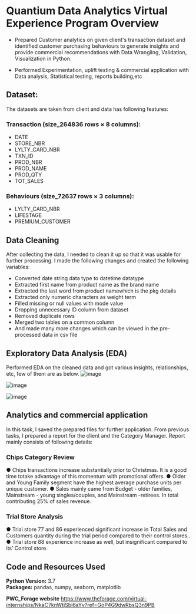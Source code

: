 # Quantium Data Analytics Virtual Experience Program Overview 

* Prepared Customer analytics on given client's transaction dataset and identified customer purchasing behaviours to generate insights and provide commercial recommendations with Data Wrangling, Validation, Visualization in Python.

* Performed Experimentation, uplift testing & commercial application with Data analysis, Statistical testing, reports building,etc

## Dataset:
The datasets are taken from client and data has following features:
### Transaction (size_264836 rows × 8 columns):
*	DATE 
*	STORE_NBR 
*	LYLTY_CARD_NBR 
*	TXN_ID 
*	PROD_NBR
*	PROD_NAME
*	PROD_QTY 
*	TOT_SALES

### Behaviours (size_72637 rows × 3 columns):
*	LYLTY_CARD_NBR 
*	LIFESTAGE
*	PREMIUM_CUSTOMER



## Data Cleaning
After collecting the data, I needed to clean it up so that it was usable for further processing. I made the following changes and created the following variables:

* Converted date string data type to datetime datatype 
* Extracted first name from product name as the brand name
* Extracted the last word from product namewhich is the pkg details
* Extracted only numeric characters as weight term
* Filled missing or null values with mode value
*	Dropping unnecessary ID column from dataset
*	Removed duplicate rows
*	Merged two tables on a common column
*	And made many more changes which can be viewed in the pre-processed data in csv file


## Exploratory Data Analysis (EDA)
Performed EDA on the cleaned data and got various insights, relationships, etc, few of them are as below.
![image](https://user-images.githubusercontent.com/112246352/198828788-ab2ebac1-c6f8-4df4-98b2-138d291b52ac.png)

![image](https://user-images.githubusercontent.com/112246352/198828801-f867aee8-1fd6-4d23-9da1-6c12c5135612.png)


![image](https://user-images.githubusercontent.com/112246352/198828807-2ad0afb4-bc9b-423e-9a34-14af3fe81d3f.png)




## Analytics and commercial application
 
In this task, I saved the prepared files for further application. From previous tasks, I prepared a report for the client and the Category Manager. Report mainly consists of following details:
### Chips Category Review
● Chips transactions increase substantially prior to Christmas. It is a good time totake advantage of this momentum with promotional offers.
● Older and Young Family segment have the highest average purchase units per
unique customer.
● Sales mainly came from Budget - older families, Mainstream - young
singles/couples, and Mainstream -retirees. In total contributing 25% of sales
revenue.

### Trial Store Analysis
● Trial store 77 and 86 experienced significant increase in Total Sales and
Customers quantity during the trial period compared to their control stores..
● Trial store 88 experience increase as well, but insignificant compared to
its’ Control store.




## Code and Resources Used 
**Python Version:** 3.7  
**Packages:** pandas, numpy, seaborn, matplotlib

**PWC_Forage website**
https://www.theforage.com/virtual-internships/NkaC7knWtjSbi6aYv?ref=GoP4G9dwRbsQ3n9PB







